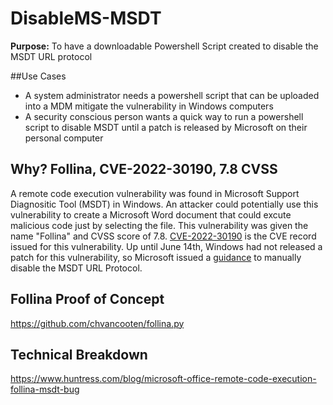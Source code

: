 # DisableMS-MSDT

**Purpose:** To have a downloadable Powershell Script created to disable the MSDT URL protocol

##Use Cases
* A system administrator needs a powershell script that can be uploaded into a MDM mitigate the vulnerability in Windows computers
* A security conscious person wants a quick way to run a powershell script to disable MSDT until a patch is released by Microsoft on their personal computer

## Why? Follina, CVE-2022-30190, 7.8 CVSS
A remote code execution vulnerability was found in Microsoft Support Diagnositic Tool (MSDT) in Windows. An attacker could potentially use this vulnerability to create a Microsoft Word document that could excute malicious code just by selecting the file. This vulnerability was given the name "Follina" and CVSS score of 7.8. [CVE-2022-30190](https://nvd.nist.gov/vuln/detail/CVE-2022-30190) is the CVE record issued for this vulnerability. Up until June 14th, Windows had not released a patch for this vulnerability, so Microsoft issued a [guidance](https://msrc-blog.microsoft.com/2022/05/30/guidance-for-cve-2022-30190-microsoft-support-diagnostic-tool-vulnerability/) to manually disable the MSDT URL Protocol. 

## Follina Proof of Concept
https://github.com/chvancooten/follina.py

## Technical Breakdown
https://www.huntress.com/blog/microsoft-office-remote-code-execution-follina-msdt-bug

